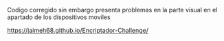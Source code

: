 Codigo corregido sin embargo presenta problemas en la parte visual en el apartado de los dispositivos moviles

https://jaimeh68.github.io/Encriptador-Challenge/

